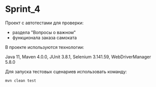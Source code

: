 # Sprint_4

Проект с автотестами для проверки:
- раздела "Вопросы о важном"
- функционала заказа самоката

В проекте используются технологии:

Java 11, Maven 4.0.0, JUnit 3.8.1, Selenium 3.141.59, WebDriverManager 5.8.0

Для запуска тестовых сценариев использовать команду:

```mvn clean test```
